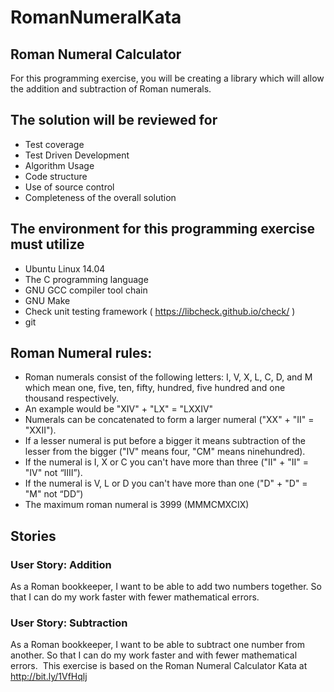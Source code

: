 # RomanNumeralKata

## Roman Numeral Calculator
For this programming exercise, you will be creating a library which will allow the addition and subtraction of Roman numerals.

## The solution will be reviewed for
- Test coverage
- Test Driven Development
- Algorithm Usage
- Code structure
- Use of source control  
- Completeness of the overall solution

## The environment for this programming exercise  must  utilize
- Ubuntu Linux 14.04
- The C programming language
- GNU GCC compiler tool chain
- GNU Make
- Check unit testing framework ( https://libcheck.github.io/check/ )
- git

## Roman Numeral rules:
- Roman numerals consist of the following letters: I, V, X, L, C, D, and M which mean one, five, ten, fifty, hundred, five hundred and one thousand respectively.
- An example would be "XIV" + "LX" = "LXXIV"
- Numerals can be concatenated to form a larger numeral ("XX" + "II" = "XXII").
- If a lesser numeral is put before a bigger it means subtraction of the lesser from the bigger ("IV" means four, "CM" means ninehundred).
- If the numeral is I, X or C you can't have more than three ("II" + "II" = "IV" not “IIII”).
- If the numeral is V, L or D you can't have more than one ("D" + "D" = "M" not “DD”)
- The maximum roman numeral is 3999 (MMMCMXCIX)

## Stories
### User Story: Addition
As a Roman bookkeeper, I want to be able to add two numbers together. So that I can do my work faster with fewer mathematical errors.

### User Story: Subtraction
As a Roman bookkeeper, I want to be able to subtract one number from another. So that I can do my work faster and with fewer mathematical errors.
­­­­­­­­­­­­­­­­­­­­­­­­­­­­­­­­­­­
This exercise is based on the Roman Numeral Calculator Kata at  http://bit.ly/1VfHqlj
